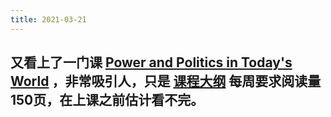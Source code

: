 ```yaml
---
title: 2021-03-21
---
```


## 又看上了一门课 [Power and Politics in Today's World](https://www.youtube.com/playlist?list=PLh9mgdi4rNeyViG2ar68jkgEi4y6doNZy) ，非常吸引人，只是 [课程大纲](https://shapiro.macmillan.yale.edu/sites/default/files/files/Devane%20syllabus%20with%20dates(1).pdf) 每周要求阅读量150页，在上课之前估计看不完。
##
